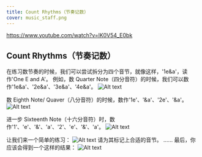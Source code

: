 ```yaml
---
title: Count Rhythms（节奏记数）
cover: music_staff.png
---
```

https://www.youtube.com/watch?v=lK0V54_E0bk

## Count Rhythms（节奏记数）

在练习数节奏的时候，我们可以尝试拆分为四个音节，就像这样，'1e&a'，读作'One E and A'。
例如，数 Quarter Note（四分音符）的时候，我们可以数作'1e&a'、'2e&a'、'3e&a'、'4e&a'。
![Alt text](image.png)

数 Eighth Note/ Quaver（八分音符）的时候，数作'1e'、'&a'、'2e'、'&a'。
![Alt text](image-1.png)

进一步 Sixteenth Note（十六分音符）时，数作'1'、'e'、'&'、'a'、'2'、'e'、'&'、'a'。
![Alt text](image-2.png)

让我们来一个简单的练习：
![Alt text](image-4.png)
请为其标记上合适的音节。
……
最后，你应该会得到一个这样的结果：
![Alt text](image-3.png)
